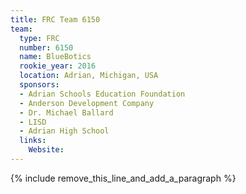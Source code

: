 ```yaml
---
title: FRC Team 6150
team:
  type: FRC
  number: 6150
  name: BlueBotics
  rookie_year: 2016
  location: Adrian, Michigan, USA
  sponsors:
  - Adrian Schools Education Foundation
  - Anderson Development Company
  - Dr. Michael Ballard
  - LISD
  - Adrian High School
  links:
    Website:
---
```


{% include remove_this_line_and_add_a_paragraph %}